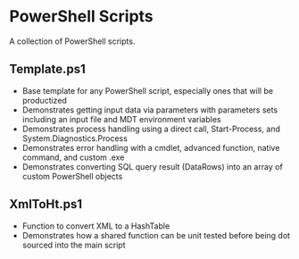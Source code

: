 # PowerShell Scripts

A collection of PowerShell scripts.

## Template.ps1

- Base template for any PowerShell script, especially ones that will be productized
- Demonstrates getting input data via parameters with parameters sets including an input file and MDT environment variables
- Demonstrates process handling using a direct call, Start-Process, and System.Diagnostics.Process
- Demonstrates error handling with a cmdlet, advanced function, native command, and custom .exe
- Demonstrates converting SQL query result (DataRows) into an array of custom PowerShell objects

## XmlToHt.ps1

- Function to convert XML to a HashTable
- Demonstrates how a shared function can be unit tested before being dot sourced into the main script
